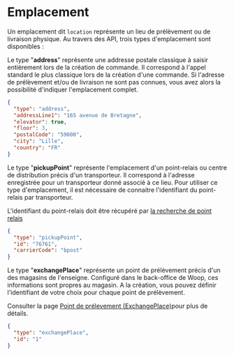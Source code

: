 # Emplacement 

Un emplacement dit `location` représente un lieu de prélèvement ou de livraison physique. Au travers des API, trois types d'emplacement sont disponibles :

<!--
type: tab
title: Adresse
-->
Le type "**address**" représente une addresse postale classique à saisir entièrement lors de la création de commande. Il correspond à l'appel standard le plus classique lors de la création d'une commande. Si l'adresse de prélèvement et/ou de livraison ne sont pas connues, vous avez alors la possibilité d'indiquer l'emplacement complet. 
```json
{
  "type": "address",
  "addressLine1": "165 avenue de Bretagne",
  "elevator": true,
  "floor": 3,
  "postalCode": "59000",
  "city": "Lille",
  "country": "FR"
}
```
<!--
type: tab
title: Point relais
-->
Le type "**pickupPoint**" représente l'emplacement d'un point-relais ou centre de distribution précis d'un transporteur. Il correspond à l'adresse enregistrée pour un transporteur donné associé à ce lieu. Pour utiliser ce type d'emplacement, il est nécessaire de connaitre l'identifiant du point-relais par transporteur.

L'identifiant du point-relais doit être récupéré par [la recherche de point relais](https://woop.stoplight.io/docs/retailer/retailer_to_woop.v1.4.0.json/paths/~1pickupPoints/get)
```json
{
  "type": "pickupPoint",
  "id": "76761",
  "carrierCode": "bpost"
}
```

<!--
type: tab
title: Point de prélèvement
-->
Le type "**exchangePlace**" représente un point de prélèvement précis d'un des magasins de l'enseigne. Configuré dans le back-office de Woop, ces informations sont propres au magasin. A la création, vous pouvez définir l'identifiant de votre choix pour chaque point de prélèvement. 

Consulter la page [Point de prélevement (ExchangePlace)](docs/Modèles/ExchangePlace.md)pour plus de détails.
```json
{
  "type": "exchangePlace",
  "id": "1"
}
````
<!-- type: tab-end -->


